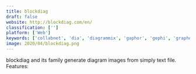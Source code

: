 ```yaml
---
title: blockdiag
draft: false 
website: http://blockdiag.com/en/
classification: ['']
platform: ['Web']
keywords: ['collabnet', 'dia', 'diagrammix', 'gaphor', 'gephi', 'grapholite', 'graphviz', 'lucidchart', 'planttext', 'plantuml', 'polinode', 'software_ideas_modeler', 'staruml', 'umlgraph', 'umlet', 'umbrello', 'draw.io', 'yed_graph_editor']
image: 2020/04/blockdiag.png
---
```

blockdiag and its family generate diagram images from simply text file.
Features: